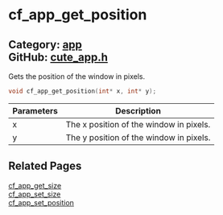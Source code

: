 [](../header.md ':include')

# cf_app_get_position

Category: [app](https://github.com/RandyGaul/cute_framework/blob/master/docs/api_reference?id=app)  
GitHub: [cute_app.h](https://github.com/RandyGaul/cute_framework/blob/master/include/cute_app.h)  
---

Gets the position of the window in pixels.

```cpp
void cf_app_get_position(int* x, int* y);
```

Parameters | Description
--- | ---
x | The x position of the window in pixels.
y | The y position of the window in pixels.

## Related Pages

[cf_app_get_size](https://github.com/RandyGaul/cute_framework/blob/master/docs/app/cf_app_get_size.md)  
[cf_app_set_size](https://github.com/RandyGaul/cute_framework/blob/master/docs/app/cf_app_set_size.md)  
[cf_app_set_position](https://github.com/RandyGaul/cute_framework/blob/master/docs/app/cf_app_set_position.md)  
